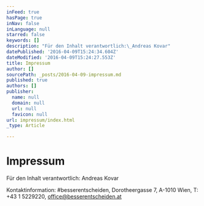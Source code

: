 ```yaml
---
inFeed: true
hasPage: true
inNav: false
inLanguage: null
starred: false
keywords: []
description: "Für den Inhalt verantwortlich:\_Andreas Kovar"
datePublished: '2016-04-09T15:24:34.604Z'
dateModified: '2016-04-09T15:24:27.553Z'
title: Impressum
author: []
sourcePath: _posts/2016-04-09-impressum.md
published: true
authors: []
publisher:
  name: null
  domain: null
  url: null
  favicon: null
url: impressum/index.html
_type: Article

---
```

# Impressum

Für den Inhalt verantwortlich: Andreas Kovar

Kontaktinformation: \#besserentscheiden, Dorotheergasse 7,  A-1010 Wien, T: +43 1 5229220, office@besserentscheiden.at

[][0]

[0]: mailto:office@besserentscheiden.at
